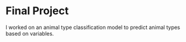 # Final Project
I worked on an animal type classification model to predict animal types based on variables.
